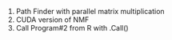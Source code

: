 1. Path Finder with parallel matrix multiplication
2. CUDA version of NMF
3. Call Program#2 from R with .Call()
